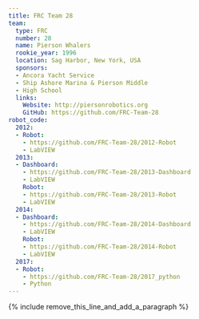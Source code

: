 ```yaml
---
title: FRC Team 28
team:
  type: FRC
  number: 28
  name: Pierson Whalers
  rookie_year: 1996
  location: Sag Harbor, New York, USA
  sponsors:
  - Ancora Yacht Service
  - Ship Ashore Marina & Pierson Middle
  - High School
  links:
    Website: http://piersonrobotics.org
    GitHub: https://github.com/FRC-Team-28
robot_code:
  2012:
  - Robot:
    - https://github.com/FRC-Team-28/2012-Robot
    - LabVIEW
  2013:
  - Dashboard:
    - https://github.com/FRC-Team-28/2013-Dashboard
    - LabVIEW
    Robot:
    - https://github.com/FRC-Team-28/2013-Robot
    - LabVIEW
  2014:
  - Dashboard:
    - https://github.com/FRC-Team-28/2014-Dashboard
    - LabVIEW
    Robot:
    - https://github.com/FRC-Team-28/2014-Robot
    - LabVIEW
  2017:
  - Robot:
    - https://github.com/FRC-Team-28/2017_python
    - Python
---
```


{% include remove_this_line_and_add_a_paragraph %}